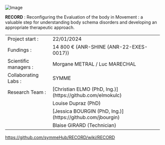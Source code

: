 ![Image](https://github.com/user-attachments/assets/4b3d3528-d859-4d76-929e-b168dbeb357c)

**RECORD** : Reconfiguring the Evaluation of the body in Movement : a valuable step for understanding body schema disorders and developing an appropriate therapeutic approach. <br />

<table>
<tbody>
      <tr>
    <td>Project start :</td>
    <td>22/01/2024</td>
  </tr>
      <tr>
    <td>Fundings :</td>
    <td>14 800 € (ANR-SHINE (ANR-22-EXES-0017))</td>
  </tr>
   <tr>
    <td>Scientific managers :</td>
    <td>Morgane METRAL / Luc MARECHAL </td>
  </tr>
  <tr>
    <td>Collaborating Labs :</td>
    <td>SYMME</td>
  </tr>
  <tr>
    <td>Research Team :</td>
    <td> [Christian ELMO (PhD, Ing.)](https://github.com/elmokulc) </td>
  </tr>
   <tr>
    <td> </td>
    <td> Louise Dupraz (PhD)</td>
  </tr>      
   <tr>
    <td> </td>
    <td>[Jessica BOURGIN (PhD, Ing.)](https://github.com/jbourgin)</td>
  </tr>
   <tr>
    <td> </td>
    <td>Blaise GIRARD (Technician)</td>
  </tr>      
</tbody>
</table>

https://github.com/symmeHub/RECORD/wiki/RECORD
